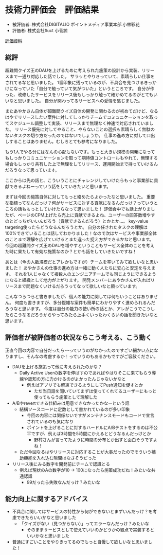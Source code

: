 # 技術力評価会　評価結果

* 被評価者: 株式会社DIGITALIO ポイントメディア事業本部 小林彩花
* 評価者: 株式会社fluct 小菅諒

[評価資料](./)

## 総評

超難問クイズ王のDAUを上げるために考えられた施策の設計から実装、リリースまで一通り対応した話でした。
サラッとやりきっていて、素晴らしい仕事をされてるなと思いました。
1番印象に残っているのが、不具合を見つけるきっかけになっていた「自分で触っていて気がついた」というところです。
自分が作った、改修したサービスをリリース後もしっかり触って確かめてるのがとてもいいなと思いました。
自分が関わってるサービスへの愛情を感じました。

またあやかさん自体が超難問クイズ自体の開発に関わるのが初めてだけど、なるはやでリリースしたい案件に対してしっかりチームでコミュニケーションを取ってスケジュール調整して実装、リリースまで無理なく神速で対応されていました。
リリース優先に対してやること、やらないことの選択も素晴らしく無駄のないタスクの切り方だったのではないでしょうか。
仕事の進め方に対して口出しすることはありません。むしろとても参考になりました。

もう1人でやる分にはなんの心配もないです。もっと大きい規模の開発になってもしっかりコミュニケーションを取って期待値コントロールもやれて、無理する場合もしっかり共有した上で無理をしてリリース、運用開始まで持っていけるんだろうなって思っています。

ここからは先の話と、こういうことにチャレンジしていけたらもっと事業部に貢献できるよねーっていう話をしていきたいと思います。

まずは今回の施策自体に対してもっと絡めたらよかったなと思いました。
重要な指標ってなんだっけ？何がサービスに対する貢献になるんだっけ？っていうところの話ももっとしていけたらなって思いました！
評価会中でも話上がりましたが、ページのCPM上げたら売上に貢献できるよね、ユーザーの回答数増やすのとどっちがいいんだろう（貢献できるんだろう）とかとか...。
key-value targeting使ったらどうなるんだろうとか。
自分の任されたタスクの理解は100%できていることは話してわかりました！なので次はサービスや事業部全体のことまで理解を広げていけるとまた違った捉え方ができるかなと思います。
今回の超難問クイズ王のDAUを増やすということもサービス全体のことを考えた時に果たして有効な施策なのか？とかも話をしていきたいですね！

あとは（今の人数規模だとアレかもですが）チームを率いてみて欲しいなと思いました！
あやかさんの仕事の進め方は一緒に動く人たちに安心と安定を与えます。
それを1人じゃなくて複数人のエンジニアチームでも同じようにできるようになると組織として地力が上がります。
開発メンバーにあやかさんが入ればリリースまで問題なくいけるだろうってなって欲しいなと願っています。

こんなつらつらと書きましたが、個人の能力に関しては何もいうことはありません。
何度も書きますが、多分複雑な案件も簡単にわかりやすく進められるんだろうなと思います。
今度は自分の能力の使い所の話とか、アレがこうでこうしたらこうなるだろうからやってみたら上手くいったわくらいの話を聞きたいなと思います。

## 評価者が被評価者の状況ならこう考える、こう動く

正直今回の内容で自分だったら〜っていうのがなかったのですごい細かい点になりますし、そんなの考慮するか！っていうのもあるかもですがご容赦ください。

- DAUを上げる施策って他に考えられたのかな？
	- Daily Active Userの数字を伸ばすのであればやはりそこに来てもらう導線や認知の方に力かけるのがよかったんじゃないかなと
		- 例えばアプリでも解凍できるようにしてPush通知を促すとか
			- ただ当日話を聞いていてまずは使ってくれてるユーザーにもっと使ってもらう施策として理解した
- A/Bやrevertできる仕組みは用意できなかったかなーという話
	- 結構ソースコードに定数として書かれているのが多い印象
		- 今回の内容には関係ないですがメンテナンスモードもコードで宣言されているのも気になり
		- ポイントを上げることに対するハードルにA/Bテストをするのは不公平ですが、例えば3時間を5時間にかえるとどうなるんだっけとか
			- 野村さんが言ってたように時間の分布とか出すと面白そうですよね！
	- ただ今回なるはやリリースに対応することが大事だったのでそういう補助機能を入れ込む隙間はなさそうだった
- リリース後にみる数字を開発前にチームで認識とる
	- 例えば現状のAの数字が10 -> 100になったら施策成功だね！みたいな共通認識
		- 99だったら失敗なんだっけ？みたいな

## 能力向上に関するアドバイス

- 不具合に関してはサービスの特性から何ができないとまずいんだっけ？を考慮できたらいいかなと思いました
	- 「クイズがない（見つからない）」ってエラーなんだっけ？みたいな
		- そのままサービスとして使えていいのかどうかの観点で実装するといいかなと思いました
- 普通にすごいことをやりきってるのでもっと自慢して欲しいなと思いました！
